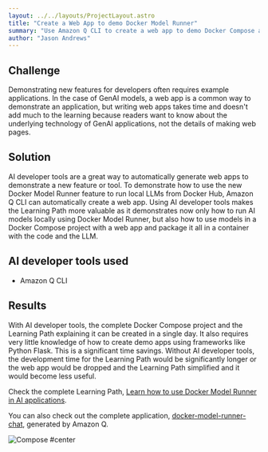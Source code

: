 ```yaml
---
layout: ../../layouts/ProjectLayout.astro
title: "Create a Web App to demo Docker Model Runner"
summary: "Use Amazon Q CLI to create a web app to demo Docker Compose and Model Runner."
author: "Jason Andrews"
---
```


## Challenge

Demonstrating new features for developers often requires example applications. In the case of GenAI models, a web app is a common way to demonstrate an application, but writing web apps takes time and doesn't add much to the learning because readers want to know about the underlying technology of GenAI applications, not the details of making web pages. 

## Solution

AI developer tools are a great way to automatically generate web apps to demonstrate a new feature or tool. To demonstrate how to use the new Docker Model Runner feature to run local LLMs from Docker Hub, Amazon Q CLI can automatically create a web app. Using AI developer tools makes the Learning Path more valuable as it demonstrates now only how to run AI models locally using Docker Model Runner, but also how to use models in a Docker Compose project with a web app and package it all in a container with the code and the LLM.

## AI developer tools used

- Amazon Q CLI

## Results

With AI developer tools, the complete Docker Compose project and the Learning Path explaining it can be created in a single day. It also requires very little knowledge of how to create demo apps using frameworks like Python Flask. This is a significant time savings. Without AI developer tools, the development time for the Learning Path would be significantly longer or the web app would be dropped and the Learning Path simplified and it would become less useful. 

Check the complete Learning Path, [Learn how to use Docker Model Runner in AI applications](https://learn.arm.com/learning-paths/laptops-and-desktops/docker-models/).

You can also check out the complete application, [docker-model-runner-chat](https://github.com/jasonrandrews/docker-model-runner-chat), generated by Amazon Q.

![Compose #center](_images/compose-app.png)
